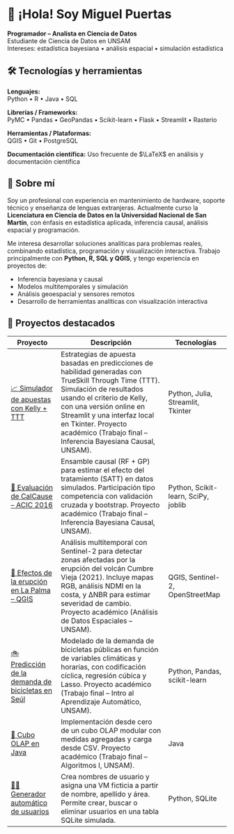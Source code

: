 # 👋 ¡Hola! Soy Miguel Puertas

**Programador – Analista en Ciencia de Datos**  
Estudiante de Ciencia de Datos en UNSAM  
Intereses: estadística bayesiana • análisis espacial • simulación estadística

## 🛠 Tecnologías y herramientas

**Lenguajes:**  
Python • R • Java • SQL  

**Librerías / Frameworks:**  
PyMC • Pandas • GeoPandas • Scikit-learn • Flask • Streamlit • Rasterio  

**Herramientas / Plataformas:**  
QGIS • Git • PostgreSQL

**Documentación científica:**
Uso frecuente de $\LaTeX$ en análisis y documentación científica

## 🧩 Sobre mí

Soy un profesional con experiencia en mantenimiento de hardware, soporte técnico y enseñanza de lenguas extranjeras. Actualmente curso la **Licenciatura en Ciencia de Datos en la Universidad Nacional de San Martín**, con énfasis en estadística aplicada, inferencia causal, análisis espacial y programación.

Me interesa desarrollar soluciones analíticas para problemas reales, combinando estadística, programación y visualización interactiva. Trabajo principalmente con **Python, R, SQL y QGIS**, y tengo experiencia en proyectos de:

- Inferencia bayesiana y causal
- Modelos multitemporales y simulación
- Análisis geoespacial y sensores remotos
- Desarrollo de herramientas analíticas con visualización interactiva

## 🚀 Proyectos destacados

| Proyecto | Descripción | Tecnologías |
|---|---|---|
| [📈 Simulador de apuestas con Kelly + TTT](https://github.com/mirpuertas/simulador-apuestas-kelly-trueskill) | Estrategias de apuesta basadas en predicciones de habilidad generadas con TrueSkill Through Time (TTT). Simulación de resultados usando el criterio de Kelly, con una versión online en Streamlit y una interfaz local en Tkinter. Proyecto académico (Trabajo final – Inferencia Bayesiana Causal, UNSAM). | Python, Julia, Streamlit, Tkinter |
| [🧪 Evaluación de CalCause – ACIC 2016](https://github.com/mirpuertas/calcause-acic2016) | Ensamble causal (RF + GP) para estimar el efecto del tratamiento (SATT) en datos simulados. Participación tipo competencia con validación cruzada y bootstrap. Proyecto académico (Trabajo final – Inferencia Bayesiana Causal, UNSAM). | Python, Scikit-learn, SciPy, joblib |
| [🌋 Efectos de la erupción en La Palma – QGIS](https://github.com/mirpuertas/La-Palma-erupcion) | Análisis multitemporal con Sentinel-2 para detectar zonas afectadas por la erupción del volcán Cumbre Vieja (2021). Incluye mapas RGB, análisis NDMI en la costa, y ΔNBR para estimar severidad de cambio. Proyecto académico (Análisis de Datos Espaciales – UNSAM). | QGIS, Sentinel-2, OpenStreetMap |
| [🚲 Predicción de la demanda de bicicletas en Seúl](https://github.com/mirpuertas/seoul-bike-demand) | Modelado de la demanda de bicicletas públicas en función de variables climáticas y horarias, con codificación cíclica, regresión cúbica y Lasso. Proyecto académico (Trabajo final – Intro al Aprendizaje Automático, UNSAM). | Python, Pandas, scikit-learn |
| [🧊 Cubo OLAP en Java](https://github.com/mirpuertas/cubo-olap) | Implementación desde cero de un cubo OLAP modular con medidas agregadas y carga desde CSV. Proyecto académico (Trabajo final – Algoritmos I, UNSAM). | Java |
| [🧑‍💻 Generador automático de usuarios](https://github.com/mirpuertas/user_generator) | Crea nombres de usuario y asigna una VM ficticia a partir de nombre, apellido y área. Permite crear, buscar o eliminar usuarios en una tabla SQLite simulada. | Python, SQLite |

